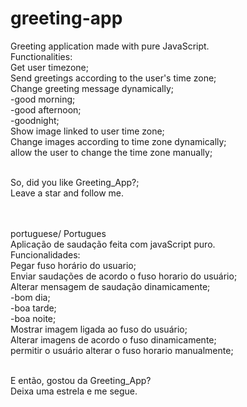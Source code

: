 # greeting-app
Greeting application made with pure JavaScript. <br>
Functionalities: <br>
Get user timezone; <br>
Send greetings according to the user's time zone; <br>
Change greeting message dynamically; <br>
-good morning; <br>
-good afternoon; <br>
-goodnight; <br>
Show image linked to user time zone; <br>
Change images according to time zone dynamically; <br>
allow the user to change the time zone manually; <br> <br>

So, did you like Greeting_App?; <br> 
Leave a star and follow me.<br><br><br>

portuguese/ Portugues<br>
Aplicação de saudação feita com javaScript puro. <br>
Funcionalidades: <br>
Pegar fuso horário do usuario; <br>
Enviar saudações de acordo o fuso horario do usuário; <br>
Alterar mensagem de saudação dinamicamente; <br>
-bom dia; <br>
-boa tarde; <br>
-boa noite; <br>
Mostrar imagem ligada ao fuso do usuário; <br>
Alterar imagens de acordo o fuso dinamicamente; <br>
permitir o usuário alterar o fuso horario manualmente; <br> <br>

E então, gostou da Greeting_App? <br>
Deixa uma estrela e me segue.
